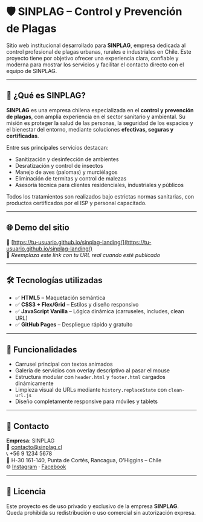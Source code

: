# 🛡️ SINPLAG – Control y Prevención de Plagas

Sitio web institucional desarrollado para **SINPLAG**, empresa dedicada al control profesional de plagas urbanas, rurales e industriales en Chile. Este proyecto tiene por objetivo ofrecer una experiencia clara, confiable y moderna para mostrar los servicios y facilitar el contacto directo con el equipo de SINPLAG.

---

## 🧪 ¿Qué es SINPLAG?

**SINPLAG** es una empresa chilena especializada en el **control y prevención de plagas**, con amplia experiencia en el sector sanitario y ambiental. Su misión es proteger la salud de las personas, la seguridad de los espacios y el bienestar del entorno, mediante soluciones **efectivas, seguras y certificadas**.

Entre sus principales servicios destacan:

- Sanitización y desinfección de ambientes
- Desratización y control de insectos
- Manejo de aves (palomas) y murciélagos
- Eliminación de termitas y control de malezas
- Asesoría técnica para clientes residenciales, industriales y públicos

Todos los tratamientos son realizados bajo estrictas normas sanitarias, con productos certificados por el ISP y personal capacitado.

---

## 🌐 Demo del sitio

📍 [https://tu-usuario.github.io/sinplag-landing/](https://tu-usuario.github.io/sinplag-landing/)  
🚧 _Reemplaza este link con tu URL real cuando esté publicado_

---

## 🛠️ Tecnologías utilizadas

- ✅ **HTML5** – Maquetación semántica
- ✅ **CSS3 + Flex/Grid** – Estilos y diseño responsivo
- ✅ **JavaScript Vanilla** – Lógica dinámica (carruseles, includes, clean URL)
- ✅ **GitHub Pages** – Despliegue rápido y gratuito

---

## 🚀 Funcionalidades

- Carrusel principal con textos animados
- Galería de servicios con overlay descriptivo al pasar el mouse
- Estructura modular con `header.html` y `footer.html` cargados dinámicamente
- Limpieza visual de URLs mediante `history.replaceState` con `clean-url.js`
- Diseño completamente responsive para móviles y tablets

---

## 📩 Contacto

**Empresa**: SINPLAG  
📧 contacto@sinplag.cl  
📞 +56 9 1234 5678  
📍 H-30 161-140, Punta de Cortés, Rancagua, O'Higgins – Chile  
🌐 [Instagram](https://www.instagram.com/sinplagchile/) · [Facebook](https://www.facebook.com/profile.php?id=61575362661161)

---

## 🔖 Licencia

Este proyecto es de uso privado y exclusivo de la empresa **SINPLAG**.  
Queda prohibida su redistribución o uso comercial sin autorización expresa.
